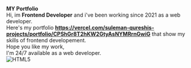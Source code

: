 **MY Portfolio**  <br>
Hi, im **Frontend Developer** and i've been working since 2021 as a web developer.<br>
Here's my portfolio **https://vercel.com/suleman-qureshis-projects/portfolio/CPShGr8T2hKW2GtyAsNYMRrnGwiG** that show my skills of frontend developement.<br>
Hope you like my work,<br>
I'm 24/7 available as a web developer.<br>
![HTML5](https://img.shields.io/badge/html5-%23E34F26.svg?style=for-the-badge&logo=html5&logoColor=white)
